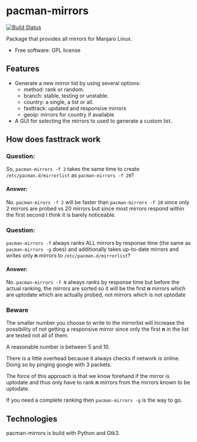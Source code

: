 # pacman-mirrors

[![Build Status](https://travis-ci.org/manjaro/pacman-mirrors.svg?branch=master)](https://travis-ci.org/manjaro/pacman-mirrors)

Package that provides all mirrors for Manjaro Linux.

- Free software: GPL license

## Features

- Generate a new mirror list by using several options:
    - method: rank or random.
    - branch: stable, testing or unstable.
    - country: a single, a list or all.
    - fasttrack: updated and responsive mirrors
    - geoip: mirrors for country if available
- A GUI for selecting the mirrors to used to generate a custom list.

## How does fasttrack work
### Question:
So, `pacman-mirrors -f 2` takes the same time to create `/etc/pacman.d/mirrorlist` as `pacman-mirrors -f 20`?

#### Answer:
No. `pacman-mirors -f 2` will be faster than `pacman-mirrors -f 20` since only 2 mirrors are probed vs 20 mirrors but since most mirrors respond within the first second I think it is barely noticeable.

### Question:
`pacman-mirrors -f` always ranks ALL mirrors by response time (the same as `pacman-mirrors -g` does) and additionally takes up-to-date mirrors and writes only **n** mirrors to `/etc/pacman.d/mirrorlist`?

#### Answer: 
No. `pacman-mirrors -f N` always ranks by response time but before the actual ranking, the mirrors are sorted so it will be the first **n** mirrors which are uptodate which are actually probed, not mirrors which is not uptodate

### Beware
The smaller number you choose to write to the mirrorlist will increase the possibility of not getting a responsive mirror since only the first **n** in the list are tested not all of them.

A reasonable number is between 5 and 10.

There is a little overhead because it always checks if network is online. Doing so by pinging google with 3 packets.

The force of this approach is that we know forehand if the mirror is uptodate and thus only have to rank **n** mirrors from the mirrors known to be uptodate.

If you need a complete ranking then `pacman-mirrors -g` is the way to go.

## Technologies

pacman-mirrors is build with Python and Gtk3.
